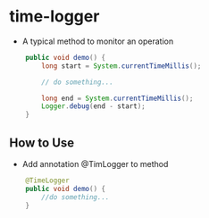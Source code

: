 # time-logger

- A typical method to monitor an operation
```java
    public void demo() {
        long start = System.currentTimeMillis();

        // do something...

        long end = System.currentTimeMillis();
        Logger.debug(end - start);
    }
```
## How to Use

- Add annotation @TimLogger to method

```java
    @TimeLogger
    public void demo() {
		//do something...
    }
```